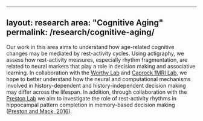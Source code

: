 ---
layout: research
area: "Cognitive Aging"
permalink: /research/cognitive-aging/
--
Our work in this area aims to understand how age-related cognitive changes may be mediated by rest-activity cycles. Using actigraphy, we assess how rest-activity measures, especially rhythm fragmentation, are related to neural markers that play a role in decision making and associative learning. In collaboration with the [Worthy Lab](https://worthylab.org/) and [Caprock fMRI Lab](https://www.depts.ttu.edu/psy/caprockscience/), we hope to better understand how the neural and computational mechanisms involved in history-dependent and history-independent decision making may differ across the lifespan. In addition, through collaboration with the [Preston Lab](https://clm.utexas.edu/preston/) we aim to investigate the role of rest-activity rhythms in hippocampal pattern completion in memory-based decision making ([Preston and Mack, 2016](https://www.ncbi.nlm.nih.gov/pubmed/26702775)).
